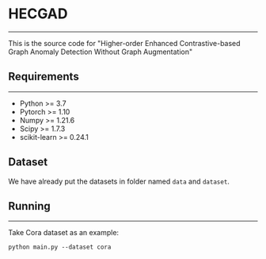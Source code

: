 # HECGAD
___
This is  the source code for "Higher-order Enhanced Contrastive-based Graph Anomaly Detection Without Graph Augmentation"


## Requirements
___
- Python >= 3.7
- Pytorch >= 1.10
- Numpy >= 1.21.6
- Scipy >= 1.7.3
- scikit-learn >= 0.24.1


## Dataset

We have already put the datasets in folder named `data` and `dataset`.


## Running
___
Take Cora dataset as an example:

    python main.py --dataset cora
